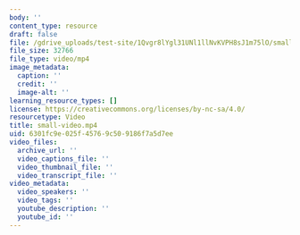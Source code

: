 ```yaml
---
body: ''
content_type: resource
draft: false
file: /gdrive_uploads/test-site/1Qvgr8lYgl31UNl1llNvKVPH8sJ1m75lO/small-video.mp4
file_size: 32766
file_type: video/mp4
image_metadata:
  caption: ''
  credit: ''
  image-alt: ''
learning_resource_types: []
license: https://creativecommons.org/licenses/by-nc-sa/4.0/
resourcetype: Video
title: small-video.mp4
uid: 6301fc9e-025f-4576-9c50-9186f7a5d7ee
video_files:
  archive_url: ''
  video_captions_file: ''
  video_thumbnail_file: ''
  video_transcript_file: ''
video_metadata:
  video_speakers: ''
  video_tags: ''
  youtube_description: ''
  youtube_id: ''
---
```

